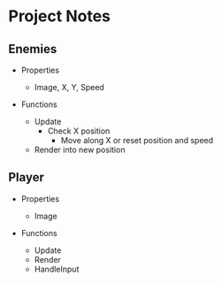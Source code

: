 # Project Notes

## Enemies

* Properties
    * Image, X, Y, Speed
     
* Functions
    *  Update
        * Check X position  
            * Move along X or reset position and speed
    *  Render into new position  
    
## Player

* Properties
    * Image
     
* Functions
    *  Update
    *  Render
    *  HandleInput 